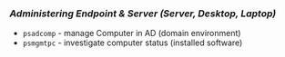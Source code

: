 ### ***Administering Endpoint & Server (Server, Desktop, Laptop)***
- `psadcomp` - manage Computer in AD (domain environment)
- `psmgmtpc` - investigate computer status (installed software)
